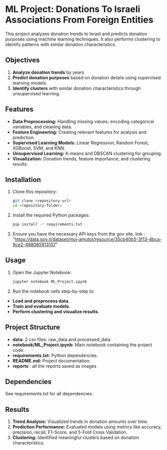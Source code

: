 # ML Project: Donations To Israeli Associations From Foreign Entities

This project analyzes donation trends to Israel and predicts donation purposes using machine learning techniques. It also performs clustering to identify patterns with similar donation characteristics.

## Objectives

1. **Analyze donation trends** by years
2. **Predict donation purposes** based on donation details using supervised learning models.
3. **Identify clusters** with similar donation characteristics through unsupervised learning.

## Features

- **Data Preprocessing:** Handling missing values, encoding categorical variables, and cleaning data.
- **Feature Engineering:** Creating relevant features for analysis and prediction.
- **Supervised Learning Models:** Linear Regression, Random Forest, XGBoost, SVM, and KNN.
- **Unsupervised Learning:** K-means and DBSCAN clustering for grouping.
- **Visualization:** Donation trends, feature importance, and clustering results.

## Installation

1. Clone this repository:
   ```bash
   git clone <repository-url>
   cd <repository-folder>
   
2. Install the required Python packages:
    ```bash
    pip install -r requirements.txt
    
3. Ensure you have the necessary API keys from the gov site. link : "https://data.gov.il/dataset/moj-amutot/resource/35cb40b5-3f13-4bca-9ce2-488085913107"

## Usage
1. Open the Jupyter Notebook:
    ```bash
    jupyter notebook ML_Project.ipynb

2. Run the notebook cells step-by-step to:
- **Load and preprocess data.**
- **Train and evaluate models.**
- **Perform clustering and visualize results.**

## Project Structure
- **data:** 2 csv files: raw_data and processed_data
- **notebook/ML_Project.ipynb:** Main notebook containing the project code.
- **requirements.txt:** Python dependencies.
- **README.md:** Project documentation.
- **reports** : all the reports saved as images

## Dependencies
See requirements.txt for all dependencies.

## Results
1. **Trend Analysis:** Visualized trends in donation amounts over time.
2. **Prediction Performance:** Evaluated models using metrics like accuracy, precision, recall, F1-Score, and 5-Fold Cross Validation.
3. **Clustering:** Identified meaningful clusters based on donation characteristics.







